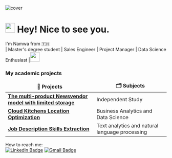 ![cover](https://user-images.githubusercontent.com/90306227/183274635-020def35-379a-40eb-b61c-822aeb5b0220.png)
<h1><img src="https://slackmojis.com/emojis/30796-meow_derpy/download" width="30"/> Hey! Nice to see you.</h1>
<p>I'm Namwa from 🇹🇭 </br> 
| Master's degree student | Sales Engineer | Project Manager | Data Science Enthusiast |<img src="https://slackmojis.com/emojis/4239-blob-hearts/download" width="30"/>
</p>
<h3>My academic projects</h3>
<table>
  <thead align="center">
    <tr border: none;>
      <td><b>🌟 Projects</b></td>
      <td><b>🗂 Subjects</b></td>
    </tr>
  </thead>
  <tbody>
    <tr>
      <td><a href="https://github.com/Namwaa/The-multi-product-newsvendor-model-with-limited-storage-for-Cloud-kitchen"><b>The multi-product Newsvendor model with limited storage</b></a></td>
      <td>Independent Study</td> 
    </tr>
    <tr>
      <td><a href="https://github.com/Namwaa/Cloud-Kitchens-Location-Optimization-Project"><b>Cloud Kitchens Location Optimization</b></a></td>
      <td>Business Analytics and Data Science</td> 
    </tr>
    <tr>
      <td><a href="https://github.com/Namwaa/NLP_Project"><b>Job Description Skills Extraction </b></a></td>
      <td>Text analytics and natural language processing</td> 
    </tr>
  </tbody>
</table>

How to reach me:<br/>
[![Linkedin Badge](https://img.shields.io/badge/-Rakchanok-blue?style=flat&logo=Linkedin&logoColor=white&link=https://bit.ly/3qC7QSl)](https://bit.ly/3qC7QSl)
[![Gmail Badge](https://img.shields.io/badge/-Rakchanok-ff69b4?style=flat&logo=Gmail&logoColor=white&link=mailto:rakchanok.t@hotmail.co.th)](mailto:rakchanok.t@hotmail.co.th)

